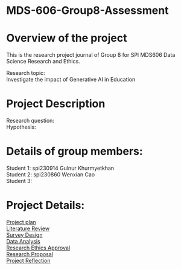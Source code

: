# MDS-606-Group8-Assessment

 # **Overview of the project**
 
 This is the research project journal of Group 8 for SPl MDS606 Data Science Research and Ethics. <br/>
 
 Research topic: <br/>
 Investigate the impact of Generative AI in Education  <br/>
  
 
 # Project Description
 
 Research question: <br/>
 Hypothesis: <br/>
 
 # Details of group members:
 
 Student 1: spi230914 Gulnur Khurmyetkhan <br/>
 Student 2: spi230860 Wenxian Cao <br/>
 Student 3: <br/>
 
 # Project Details:
 
 [Project plan](ProjectPlan.md) <br/>
 [Literature Review](LiteratureReview.md) <br/>
 [Survey Design](SurveyDesign.md)  <br/>
 [Data Analysis](DataAnalysis.md)  <br/>
 [Research Ethics Approval](ResearchEthicsApproval.md) <br/>
 [Research Proposal](ResearchProposal.md) <br/>
 [Project Reflection](ProjectReflection.md) <br/>



